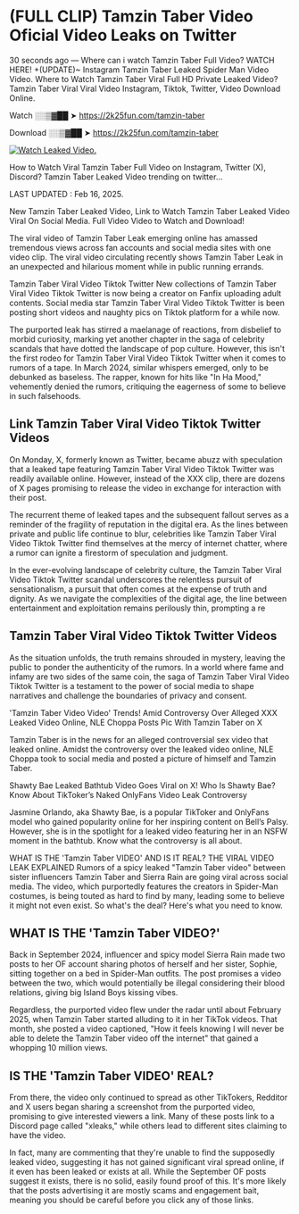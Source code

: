 # (FULL CLIP) Tamzin Taber Video Oficial Video Leaks on Twitter

30 seconds ago — Where can i watch Tamzin Taber Full Video? WATCH HERE! +(UPDATE)~ Instagram Tamzin Taber Leaked Spider Man Video Video. Where to Watch Tamzin Taber Viral Full HD Private Leaked Video? Tamzin Taber Viral Viral Video Instagram, Tiktok, Twitter, Video Download Online.

Watch ░░▒▓██ ➤ https://2k25fun.com/tamzin-taber

Download ░░▒▓██ ➤ https://2k25fun.com/tamzin-taber

[![Watch Leaked Video.](https://miro.medium.com/v2/resize:fit:828/format:webp/1*cilzJN44JGOrTw9NJCrNHA.gif "Watch Leaked Video")](https://2k25fun.com/tamzin-taber)

How to Watch Viral Tamzin Taber Full Video on Instagram, Twitter (X), Discord? Tamzin Taber Leaked Video trending on twitter...

LAST UPDATED : Feb 16, 2025.

New Tamzin Taber Leaked Video, Link to Watch Tamzin Taber Leaked Video Viral On Social Media. Full Video Video to Watch and Download!

The viral video of Tamzin Taber Leak emerging online has amassed tremendous views across fan accounts and social media sites with one video clip. The viral video circulating recently shows Tamzin Taber Leak in an unexpected and hilarious moment while in public running errands.

Tamzin Taber Viral Video Tiktok Twitter New collections of Tamzin Taber Viral Video Tiktok Twitter is now being a creator on Fanfix uploading adult contents. Social media star Tamzin Taber Viral Video Tiktok Twitter is been posting short videos and naughty pics on Tiktok platform for a while now.

The purported leak has stirred a maelanage of reactions, from disbelief to morbid curiosity, marking yet another chapter in the saga of celebrity scandals that have dotted the landscape of pop culture. However, this isn't the first rodeo for Tamzin Taber Viral Video Tiktok Twitter when it comes to rumors of a tape. In March 2024, similar whispers emerged, only to be debunked as baseless. The rapper, known for hits like "In Ha Mood," vehemently denied the rumors, critiquing the eagerness of some to believe in such falsehoods.

## Link Tamzin Taber Viral Video Tiktok Twitter Videos

On Monday, X, formerly known as Twitter, became abuzz with speculation that a leaked tape featuring Tamzin Taber Viral Video Tiktok Twitter was readily available online. However, instead of the XXX clip, there are dozens of X pages promising to release the video in exchange for interaction with their post.

The recurrent theme of leaked tapes and the subsequent fallout serves as a reminder of the fragility of reputation in the digital era. As the lines between private and public life continue to blur, celebrities like Tamzin Taber Viral Video Tiktok Twitter find themselves at the mercy of internet chatter, where a rumor can ignite a firestorm of speculation and judgment.

In the ever-evolving landscape of celebrity culture, the Tamzin Taber Viral Video Tiktok Twitter scandal underscores the relentless pursuit of sensationalism, a pursuit that often comes at the expense of truth and dignity. As we navigate the complexities of the digital age, the line between entertainment and exploitation remains perilously thin, prompting a re

##  Tamzin Taber Viral Video Tiktok Twitter Videos

As the situation unfolds, the truth remains shrouded in mystery, leaving the public to ponder the authenticity of the rumors. In a world where fame and infamy are two sides of the same coin, the saga of Tamzin Taber Viral Video Tiktok Twitter is a testament to the power of social media to shape narratives and challenge the boundaries of privacy and consent.

'Tamzin Taber Video Video' Trends! Amid Controversy Over Alleged XXX Leaked Video Online, NLE Choppa Posts Pic With Tamzin Taber on X

Tamzin Taber is in the news for an alleged controversial sex video that leaked online. Amidst the controversy over the leaked video online, NLE Choppa took to social media and posted a picture of himself and Tamzin Taber.

Shawty Bae Leaked Bathtub Video Goes Viral on X! Who Is Shawty Bae? Know About TikToker’s Naked OnlyFans Video Leak Controversy

Jasmine Orlando, aka Shawty Bae, is a popular TikToker and OnlyFans model who gained popularity online for her inspiring content on Bell’s Palsy. However, she is in the spotlight for a leaked video featuring her in an NSFW moment in the bathtub. Know what the controversy is all about.

WHAT IS THE 'Tamzin Taber VIDEO' AND IS IT REAL? THE VIRAL VIDEO LEAK EXPLAINED Rumors of a spicy leaked "Tamzin Taber video" between sister influencers Tamzin Taber and Sierra Rain are going viral across social media. The video, which purportedly features the creators in Spider-Man costumes, is being touted as hard to find by many, leading some to believe it might not even exist. So what's the deal? Here's what you need to know.

## WHAT IS THE 'Tamzin Taber VIDEO?'

Back in September 2024, influencer and spicy model Sierra Rain made two posts to her OF account sharing photos of herself and her sister, Sophie, sitting together on a bed in Spider-Man outfits. The post promises a video between the two, which would potentially be illegal considering their blood relations, giving big Island Boys kissing vibes.

Regardless, the purported video flew under the radar until about February 2025, when Tamzin Taber started alluding to it in her TikTok videos. That month, she posted a video captioned, "How it feels knowing I will never be able to delete the Tamzin Taber video off the internet" that gained a whopping 10 million views.

## IS THE 'Tamzin Taber VIDEO' REAL?

From there, the video only continued to spread as other TikTokers, Redditor and X users began sharing a screenshot from the purported video, promising to give interested viewers a link. Many of these posts link to a Discord page called "xleaks," while others lead to different sites claiming to have the video.

In fact, many are commenting that they're unable to find the supposedly leaked video, suggesting it has not gained significant viral spread online, if it even has been leaked or exists at all. While the September OF posts suggest it exists, there is no solid, easily found proof of this. It's more likely that the posts advertising it are mostly scams and engagement bait, meaning you should be careful before you click any of those links.